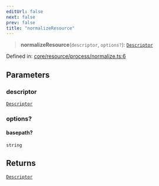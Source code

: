 ```yaml
---
editUrl: false
next: false
prev: false
title: "normalizeResource"
---
```


> **normalizeResource**(`descriptor`, `options?`): [`Descriptor`](/reference/_dpkit/core/descriptor/)

Defined in: [core/resource/process/normalize.ts:6](https://github.com/datisthq/dpkit/blob/5891634de8175d14853313e208ffbae144fd78eb/core/resource/process/normalize.ts#L6)

## Parameters

### descriptor

[`Descriptor`](/reference/_dpkit/core/descriptor/)

### options?

#### basepath?

`string`

## Returns

[`Descriptor`](/reference/_dpkit/core/descriptor/)
